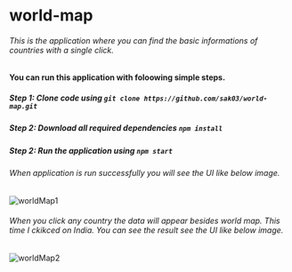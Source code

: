 # world-map
###### This is the application where you can find the basic informations of countries with a single click.

#### You can run this application with foloowing simple steps.
##### Step 1: Clone code using  `git clone https://github.com/sak03/world-map.git`
##### Step 2: Download all required dependencies  `npm install`
##### Step 2: Run the application using  `npm start`

###### When application is run successfully you will see the UI like below image.

![worldMap1](https://github.com/sak03/world-map/assets/93448091/df600a33-245f-46ef-ad7d-d56234ea464c)

###### When you click any country the data will appear besides world map. This time I ckikced on India. You can see the result see the UI like below image.

![worldMap2](https://github.com/sak03/world-map/assets/93448091/71cce0d0-1891-4aab-bde0-b768c6aea99f)

